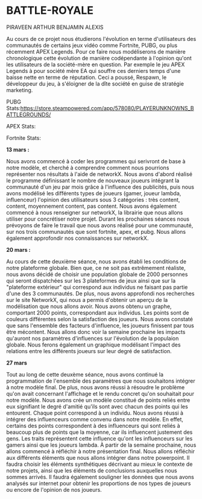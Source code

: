 # BATTLE-ROYALE
PIRAVEEN ARTHUR BENJAMIN ALEXIS

Au cours de ce projet nous étudierons l'évolution en terme d'utilisateurs des communautés de certains jeux vidéo comme Fortnite, PUBG, ou plus récemment APEX Legends. Pour ce faire nous modéliserons de manière chronologique cette évolution de manière codépendante à l'opinion qu'ont les utilisateurs de la société-mère en question. Par exemple le jeu APEX Legends à pour société mère EA qui souffre ces derniers temps d'une baisse nette en terme de réputation. Ceci a poussé, Respawn, le développeur du jeu, à s'éloigner de la dîte société en guise de stratégie marketing.


PUBG Stats:https://store.steampowered.com/app/578080/PLAYERUNKNOWNS_BATTLEGROUNDS/


APEX Stats:


Fortnite Stats:



**13 mars :**

Nous avons commencé à coder les programmes qui serivront de base à notre modèle, et cherché à comprendre
comment nous pourrions représenter nos résultats à l'aide de networkX. Nous avons d'abord réalisé le programme définissant
le nombre de nouveaux joueurs intégrant la communauté d'un jeu par mois grâce à l'influence des publicités, puis nous avons
modélisé les différents types de joueurs (gamer, joueur lambda, influenceur) l'opinion des utilisateurs sous 3 catégories : 
très content, content, moyennement content, pas content. Nous avons également commencé à nous renseigner sur networkX, la librairie
que nous allons utiliser pour concrétiser notre projet. 
Durant les prochaines séances nous prévoyons de faire le travail que nous avons réalisé pour une communauté, sur nos trois
communautés que sont fortnite, apex, et pubg. Nous allons également approfondir nos connaissances sur networkX.

**20 mars :**

Au cours de cette deuxième séance, nous avons établi les conditions de notre plateforme globale. Bien que, ce ne soit pas extrêmement réaliste, nous avons décidé de choisir une population globale de 2000 personnes qui seront dispatchées sur les 3 plateformes de jeux ainsi que sur la "plateforme extérieur" qui correspond aux individus ne faisant pas partie d'une des 3 communautés. 
De plus, nous avons approfondi nos recherches sur le site NetworkX, qui nous a permis d'obtenir un aperçu de la modélisation que nous allons avoir. Nous avons obtenu un graphe, comportant 2000 points, correspondant aux individus. Les points sont de couleurs différentes selon la satisfaction des joueurs. Nous avons constaté que sans l'ensemble des facteurs d'influence, les joueurs finissent par tous être mécontent. Nous allons donc voir la semaine prochaine les impacts qu'auront nos paramètres d'influences sur l'évolution de la populaion globale.
Nous ferons également un graphique modélisant l'impact des relations entre les différents joueurs sur leur degré de satisfaction.

**27 mars**

Tout au long de cette deuxème séance, nous avons continué la programmation de l'ensemble des paramètres que nous souhaitons intégrer à notre modèle final. De plus, nous avons réussi à résoudre le problème qu'on avait concernant l'affichage et le rendu concret qu'on souhaitait pour notre modèle. Nous avons crée un modèle constitué de points reliés entre eux signifiant le degré d'amitié qu'ils sont avec chacun des points qui les entourent. Chaque point correspond à un individu. Nous avons réussi à intégrer des influenceurs comme convenu dans notre modèle. En effet, certains des points correspondent à des influenceurs qui sont reliés à beaucoup plus de points que la moyenne, car ils influencent justement des gens. Les traits représentent cette influence qu'ont les influenceurs sur les gamers ainsi que les joueurs lambda.
À partir de la semaine prochaine, nous allons commencé à réfléchir à notre présentation final. Nous allons réfléchir aux différents éléments que nous allons intégrer dans notre powerpoint. Il faudra choisir les éléments synthétiques décrivant au mieux le contexte de notre projets, ainsi que les éléments de conclusions auxquelles nous sommes arrivés.
Il faudra également souligner les données que nous avons analysés sur internet pour obtenir les proportions de nos types de joueurs ou encore de l'opinion de nos joueurs.

